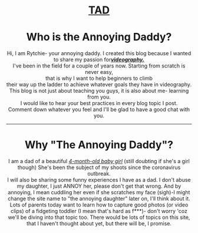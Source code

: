 <!DOCTYPE html>
<html lang="en" dir="ltr">
<head>
  <meta charset="utf-8">
  <title>About</title>
</head>
<center>
  <body>
  <h1><strong><a href="index.html">TAD</a></strong></h1>
  <h1>Who is the Annoying Daddy?</h1>
  <p>
    Hi, I am Rytchie- your annoying daddy. I created this blog because I wanted to share my passion for<em><strong><a href="https://www.facebook.com/RytHeTv">videography.</a></strong></em>
    <br>I've been in the field for a couple of years now. Starting from scratch is never easy,
    <br> that is why I want to help beginners to climb <br>their way up the ladder to achieve whatever goals they have in videography.
    <br>This blog is not just about teaching you guys, it is also about me- learning from you.
    <br> I would like to hear your best practices in every blog topic I post.
    <br>Comment down whatever you feel and I'll be glad to have a good chat with you.
  </p>
  <hr>
  <h1>Why "The Annoying Daddy"?</h1>
  <p>I am a dad of a beautiful <em><a href=https://www.facebook.com/photo?fbid=4097828806899835&set=picfp.100000182683347">4-month-old baby girl</a></em> (still doubting if she's a girl though) She's been the subject of my shoots since the
    coronavirus outbreak.
    <br>I will also be sharing some funny experiences I have as a dad. I don't abuse my daughter, I just ANNOY her, please don't get that wrong.
    And by annoying, I mean cuddling her even if she scratches my face (sigh)-I might change the site name to "the annoying daughter" later on, I'll think about it.
    Lots of parents today want to learn how to capture good photos (or video clips) of a fidgeting toddler (I mean that's hard as f***)- don't worry 'coz we'll be diving into that topic too. There would be lots of topics on this site, that I haven't
    thought about yet, but there will be, I promise.
  </p>
</center>
</body>





</body>

</html>
